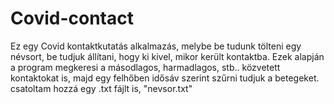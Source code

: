 # Covid-contact
Ez egy Covid kontaktkutatás alkalmazás, melybe be tudunk tölteni egy névsort, be tudjuk állítani, hogy ki kivel, mikor került kontaktba.
Ezek alapján a program megkeresi a másodlagos, harmadlagos, stb.. közvetett kontaktokat is, majd egy felhőben idősáv szerint szűrni tudjuk a betegeket. 
 csatoltam hozzá egy .txt fájlt is, "nevsor.txt"
